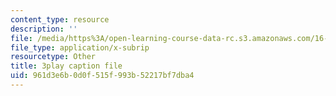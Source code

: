 ```yaml
---
content_type: resource
description: ''
file: /media/https%3A/open-learning-course-data-rc.s3.amazonaws.com/16-660j-introduction-to-lean-six-sigma-methods-january-iap-2012/961d3e6b0d0f515f993b52217bf7dba4_z1KloN7Ub0M.vtt
file_type: application/x-subrip
resourcetype: Other
title: 3play caption file
uid: 961d3e6b-0d0f-515f-993b-52217bf7dba4
---
```


